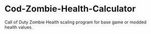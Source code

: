 # Cod-Zombie-Health-Calculator
Call of Duty Zombie Health scaling program for base game or modded health values.
